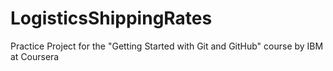 # LogisticsShippingRates
Practice Project for the "Getting Started with Git and GitHub" course by IBM at Coursera

